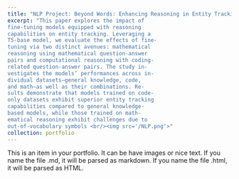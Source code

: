 ```yaml
---
title: "NLP Project: Beyond Words: Enhancing Reasoning in Entity Tracking"
excerpt: "This paper explores the impact of
fine-tuning models equipped with reasoning
capabilities on entity tracking. Leveraging a
T5-base model, we evaluate the effects of fine-
tuning via two distinct avenues: mathematical
reasoning using mathematical question-answer
pairs and computational reasoning with coding-
related question-answer pairs. The study in-
vestigates the models’ performances across in-
dividual datasets—general knowledge, code,
and math—as well as their combinations. Re-
sults demonstrate that models trained on code-
only datasets exhibit superior entity tracking
capabilities compared to general knowledge-
based models, while those trained on math-
ematical reasoning exhibit challenges due to
out-of-vocabulary symbols <br/><img src='/NLP.png'>"
collection: portfolio
---
```


This is an item in your portfolio. It can be have images or nice text. If you name the file .md, it will be parsed as markdown. If you name the file .html, it will be parsed as HTML. 
